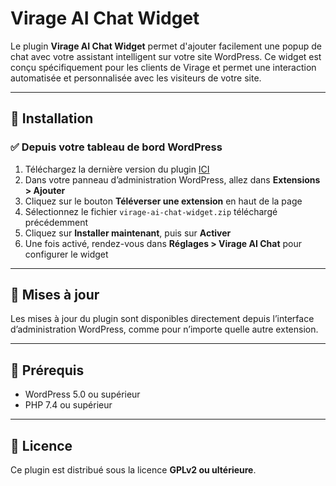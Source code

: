 # Virage AI Chat Widget

Le plugin **Virage AI Chat Widget** permet d'ajouter facilement une popup de chat avec votre assistant intelligent sur votre site WordPress.
Ce widget est conçu spécifiquement pour les clients de Virage et permet une interaction automatisée et personnalisée avec les visiteurs de votre site.

---

## 🔧 Installation

### ✅ Depuis votre tableau de bord WordPress

1. Téléchargez la dernière version du plugin [ICI](https://github.com/Virage-AI/virage-ai-chat-widget/archive/refs/heads/main.zip)
2. Dans votre panneau d’administration WordPress, allez dans **Extensions > Ajouter**
3. Cliquez sur le bouton **Téléverser une extension** en haut de la page
4. Sélectionnez le fichier `virage-ai-chat-widget.zip` téléchargé précédemment
5. Cliquez sur **Installer maintenant**, puis sur **Activer**
6. Une fois activé, rendez-vous dans **Réglages > Virage AI Chat** pour configurer le widget

---

## 🔄 Mises à jour

Les mises à jour du plugin sont disponibles directement depuis l’interface d’administration WordPress, comme pour n’importe quelle autre extension.

---

## 🧩 Prérequis

- WordPress 5.0 ou supérieur
- PHP 7.4 ou supérieur

---

## 📘 Licence

Ce plugin est distribué sous la licence **GPLv2 ou ultérieure**.
